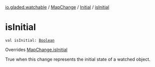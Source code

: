 [io.gladed.watchable](../../index.md) / [MapChange](../index.md) / [Initial](index.md) / [isInitial](./is-initial.md)

# isInitial

`val isInitial: `[`Boolean`](https://kotlinlang.org/api/latest/jvm/stdlib/kotlin/-boolean/index.html)

Overrides [MapChange.isInitial](../is-initial.md)

True when this change represents the initial state of a watched object.

